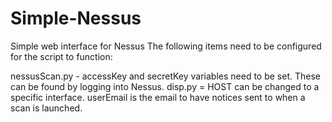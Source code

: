 # Simple-Nessus
Simple web interface for Nessus
The following items need to be configured for the script to function:

nessusScan.py - accessKey and secretKey variables need to be set. These can be found by logging into Nessus.
disp.py = HOST can be changed to a specific interface. userEmail is the email to have notices sent to when a scan is launched.
